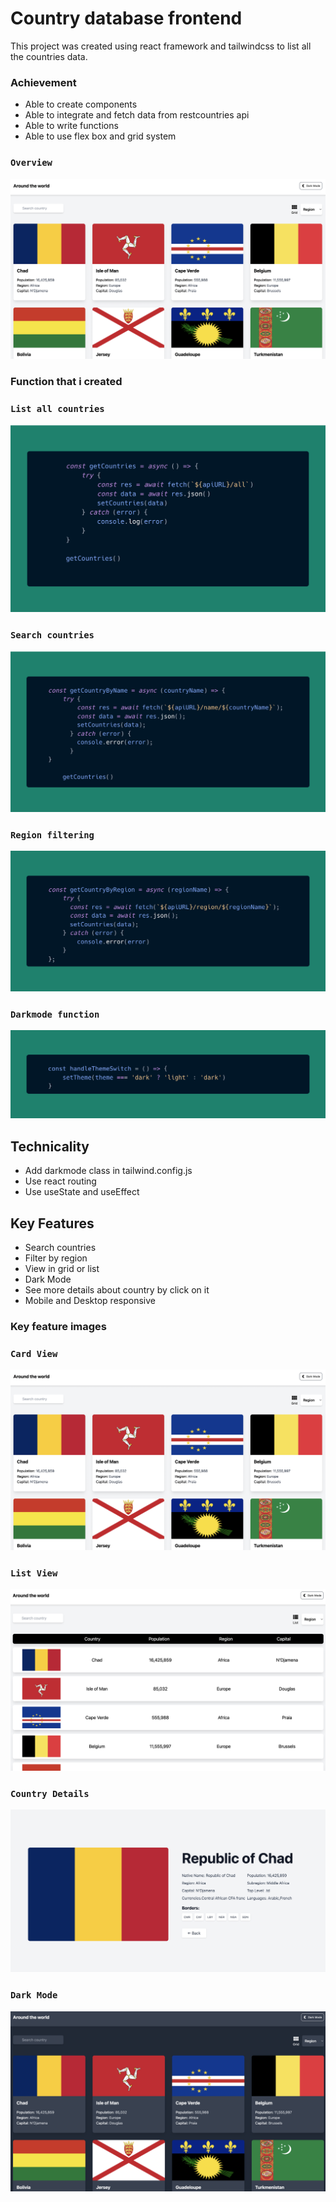 # Country database frontend

This project was created using react framework and tailwindcss to list all the countries data.

### Achievement

- Able to create components
- Able to integrate and fetch data from restcountries api
- Able to write functions
- Able to use flex box and grid system

### `Overview`
![Desktop](desktop.png)

### Function that i created

### `List all countries`
![All-countries](all_countries.png)

### `Search countries`
![Search-countries](search_countries.png)

### `Region filtering`
![Region-filter](region_filtering.png)

### `Darkmode function`
![dark-mode](darkmode_function.png)

## Technicality

- Add darkmode class in tailwind.config.js
- Use react routing
- Use useState and useEffect

## Key Features

- Search countries
- Filter by region
- View in grid or list
- Dark Mode
- See more details about country by click on it
- Mobile and Desktop responsive

### Key feature images

### `Card View`

![card-view](desktop.png)

### `List View`

![list-view](list-view.png)

### `Country Details`

![country-details](country-details.png)

### `Dark Mode`

![dark](darkmode.png)


